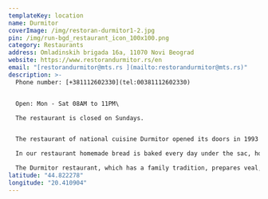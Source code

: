 ```yaml
---
templateKey: location
name: Durmitor
coverImage: /img/restoran-durmitor1-2.jpg
pin: /img/run-bgd_restaurant_icon_100x100.png
category: Restaurants
address: Omladinskih brigada 16a, 11070 Novi Beograd
website: https://www.restorandurmitor.rs/en
email: "[restorandurmitor@mts.rs ](mailto:restorandurmitor@mts.rs)"
description: >-
  Phone number: [+381112602330](tel:00381112602330)


  Open: Mon - Sat 08AM to 11PM\

  The restaurant is closed on Sundays.


  The restaurant of national cuisine Durmitor opened its doors in 1993 in the centre of New Belgrade and in a short time stood out with exceptional service, quality, fresh food and exceptional wines.\

  In our restaurant homemade bread is baked every day under the sac, homemade cakes are prepared and specialties that everybody love from business to family people.\

  The Durmitor restaurant, which has a family tradition, prepares veal, lamb and kid under the sac, cooked dishes, barbecue, fish specialties, and one of the dishes we are talking about is beefsteak in olive oil.
latitude: "44.822278"
longitude: "20.410904"
---
```

